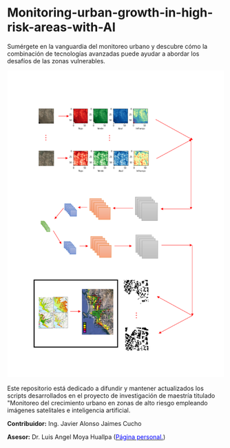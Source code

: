 # Monitoring-urban-growth-in-high-risk-areas-with-AI

Sumérgete en la vanguardia del monitoreo urbano y descubre cómo la combinación de tecnologías avanzadas puede ayudar a abordar los desafíos de las zonas vulnerables.

![Advance](IMG/IMG3.png)

Este repositorio está dedicado a difundir y mantener actualizados los scripts desarrollados en el proyecto de investigación de maestría titulado "Monitoreo del crecimiento urbano en zonas de alto riesgo empleando imágenes satelitales e inteligencia artificial.

**Contribuidor:** Ing. Javier Alonso Jaimes Cucho

**Asesor:** Dr. Luis Angel Moya Huallpa ([<span style="color:blue">Página personal.</span>](https://scholar.google.co.jp/citations?user=uJc3iy4AAAAJ&hl=en))


